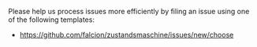 Please help us process issues more efficiently by filing an issue using one of the following templates:
- https://github.com/falcion/zustandsmaschine/issues/new/choose
